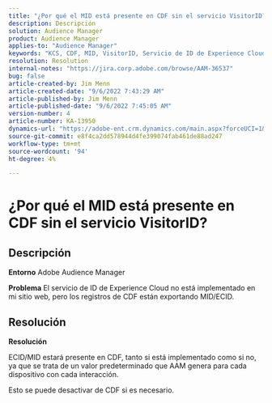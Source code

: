 ```yaml
---
title: "¿Por qué el MID está presente en CDF sin el servicio VisitorID?"
description: Descripción
solution: Audience Manager
product: Audience Manager
applies-to: "Audience Manager"
keywords: "KCS, CDF, MID, VisitorID, Servicio de ID de Experience Cloud, Adobe Audience Manager, AAM"
resolution: Resolution
internal-notes: "https://jira.corp.adobe.com/browse/AAM-36537"
bug: false
article-created-by: Jim Menn
article-created-date: "9/6/2022 7:43:29 AM"
article-published-by: Jim Menn
article-published-date: "9/6/2022 7:45:05 AM"
version-number: 4
article-number: KA-13950
dynamics-url: "https://adobe-ent.crm.dynamics.com/main.aspx?forceUCI=1&pagetype=entityrecord&etn=knowledgearticle&id=efa85997-b72d-ed11-9db1-0022480866ad"
source-git-commit: e8f4ca2dd578944d4fe399074fab461de88ad247
workflow-type: tm+mt
source-wordcount: '94'
ht-degree: 4%

---
```


# ¿Por qué el MID está presente en CDF sin el servicio VisitorID?

## Descripción


<b>Entorno</b>
Adobe Audience Manager

<b>Problema</b>
El servicio de ID de Experience Cloud no está implementado en mi sitio web, pero los registros de CDF están exportando MID/ECID.


## Resolución


<b>Resolución</b>

ECID/MID estará presente en CDF, tanto si está implementado como si no, ya que se trata de un valor predeterminado que AAM genera para cada dispositivo con cada interacción.

Esto se puede desactivar de CDF si es necesario.
